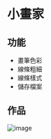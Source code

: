 # 小畫家

## 功能
* 畫筆色彩
* 線條粗細
* 線條樣式
* 儲存檔案


## 作品
![image](https://github.com/user-attachments/assets/e394eb81-0e23-489d-bd85-972544253c07)
